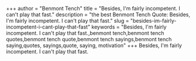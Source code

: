 +++
author = "Benmont Tench"
title = "Besides, I'm fairly incompetent. I can't play that fast."
description = "the best Benmont Tench Quote: Besides, I'm fairly incompetent. I can't play that fast."
slug = "besides-im-fairly-incompetent-i-cant-play-that-fast"
keywords = "Besides, I'm fairly incompetent. I can't play that fast.,benmont tench,benmont tench quotes,benmont tench quote,benmont tench sayings,benmont tench saying,quotes, sayings,quote, saying, motivation"
+++
Besides, I'm fairly incompetent. I can't play that fast.
